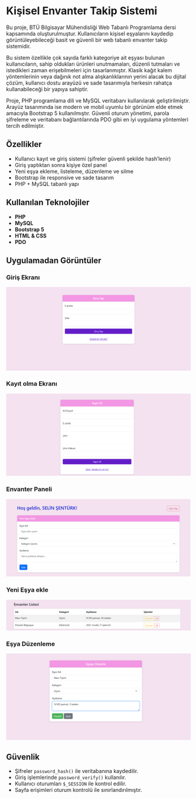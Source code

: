 # Kişisel Envanter Takip Sistemi

Bu proje, BTÜ Bilgisayar Mühendisliği Web Tabanlı Programlama dersi kapsamında oluşturulmuştur. Kullanıcıların kişisel eşyalarını kaydedip görüntüleyebileceği basit ve güvenli bir web tabanlı envanter takip sistemidir.

Bu sistem özellikle çok sayıda farklı kategoriye ait eşyası bulunan kullanıcıların, sahip oldukları ürünleri unutmamaları, düzenli tutmaları ve istedikleri zaman erişebilmeleri için tasarlanmıştır. Klasik kağıt kalem yöntemlerinin veya dağınık not alma alışkanlıklarının yerini alacak bu dijital çözüm, kullanıcı dostu arayüzü ve sade tasarımıyla herkesin rahatça kullanabileceği bir yapıya sahiptir.

Proje, PHP programlama dili ve MySQL veritabanı kullanılarak geliştirilmiştir. Arayüz tasarımında ise modern ve mobil uyumlu bir görünüm elde etmek amacıyla Bootstrap 5 kullanılmıştır. Güvenli oturum yönetimi, parola şifreleme ve veritabanı bağlantılarında PDO gibi en iyi uygulama yöntemleri tercih edilmiştir.

## Özellikler

- Kullanıcı kayıt ve giriş sistemi (şifreler güvenli şekilde hash’lenir)
- Giriş yaptıktan sonra kişiye özel panel
- Yeni eşya ekleme, listeleme, düzenleme ve silme
- Bootstrap ile responsive ve sade tasarım
- PHP + MySQL tabanlı yapı

## Kullanılan Teknolojiler

- **PHP** 
- **MySQL**
- **Bootstrap 5**
- **HTML & CSS**
- **PDO**

## Uygulamadan Görüntüler

### Giriş Ekranı


<img src="screenshots/img1.png" width="500"/>


### Kayıt olma Ekranı


<img src="screenshots/img2.png" width="500"/>


### Envanter Paneli

<img src="screenshots/img3.png" width="500"/>


### Yeni Eşya ekle

<img src="screenshots/img4.png" width="500"/>


### Eşya Düzenleme 

<img src="screenshots/img5.png" width="500"/>


## Güvenlik

- Şifreler `password_hash()` ile veritabanına kaydedilir.
- Giriş işlemlerinde `password_verify()` kullanılır.
- Kullanıcı oturumları `$_SESSION` ile kontrol edilir.
- Sayfa erişimleri oturum kontrolü ile sınırlandırılmıştır.
